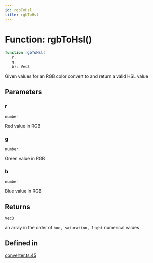 ```yaml
---
id: rgbToHsl
title: rgbToHsl
---
```


# Function: rgbToHsl()

```ts
function rgbToHsl(
   r, 
   g, 
   b): Vec3
```

Given values for an RGB color convert to and return a valid HSL value

## Parameters

### r

`number`

Red value in RGB

### g

`number`

Green value in RGB

### b

`number`

Blue value in RGB

## Returns

[`Vec3`](../type-aliases/vec3.md)

an array in the order of `hue, saturation, light` numerical values

## Defined in

[converter.ts:45](https://github.com/Vibrant-Colors/node-vibrant/blob/main/packages/vibrant-color/src/converter.ts#L45)
